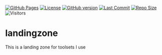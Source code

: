 [![GitHub Pages](https://github.com/h3nryza/tools/actions/workflows/pages/pages-build-deployment/badge.svg)](https://github.com/h3nryza/tools/deployments/activity_log?environment=github-pages)
[![License](https://img.shields.io/github/license/h3nryza/tools.svg)](https://github.com/h3nryza/tools/blob/main/LICENSE)
[![GitHub version](https://img.shields.io/github/v/release/h3nryza/tools.svg)](https://github.com/h3nryza/tools/releases)
[![Last Commit](https://img.shields.io/github/last-commit/h3nryza/tools.svg)](https://github.com/h3nryza/tools/commits/main)
[![Repo Size](https://img.shields.io/github/repo-size/h3nryza/tools.svg)](https://github.com/h3nryza/tools)
![Visitors](https://visitor-badge.glitch.me/badge?page_id=h3nryza.tools)





# landingzone
This is a landing zone for toolsets I use

